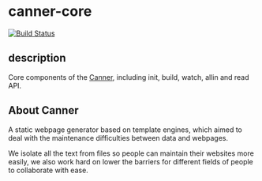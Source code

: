 # canner-core

[![Build Status](https://travis-ci.org/Canner/canner-core.svg?branch=master)](https://travis-ci.org/Canner/canner-core)

## description

Core components of the [Canner](https://github.com/Canner/canner), including init, build, watch, allin and read API. 

## About Canner 

A static webpage generator based on template engines, which aimed to deal with the maintenance difficulties between data and webpages.

We isolate all the text from files so people can maintain their websites more easily, we also work hard on lower the barriers for different fields of people to collaborate with ease.


